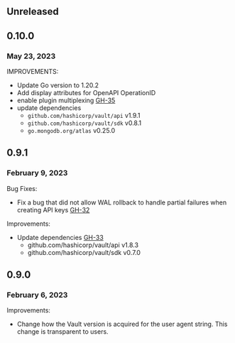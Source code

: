 ## Unreleased

## 0.10.0
### May 23, 2023

IMPROVEMENTS:
* Update Go version to 1.20.2
* Add display attributes for OpenAPI OperationID
* enable plugin multiplexing [GH-35](https://github.com/hashicorp/vault-plugin-secrets-mongodbatlas/pull/35)
* update dependencies
  * `github.com/hashicorp/vault/api` v1.9.1
  * `github.com/hashicorp/vault/sdk` v0.8.1
  * `go.mongodb.org/atlas` v0.25.0

## 0.9.1
### February 9, 2023

Bug Fixes:
* Fix a bug that did not allow WAL rollback to handle partial failures when
  creating API keys [GH-32](https://github.com/hashicorp/vault-plugin-secrets-mongodbatlas/pull/32)

Improvements:
* Update dependencies [GH-33](https://github.com/hashicorp/vault-plugin-secrets-mongodbatlas/pull/33)
  * github.com/hashicorp/vault/api v1.8.3
  * github.com/hashicorp/vault/sdk v0.7.0

## 0.9.0
### February 6, 2023

Improvements:
* Change how the Vault version is acquired for the user agent string. This
  change is transparent to users.
